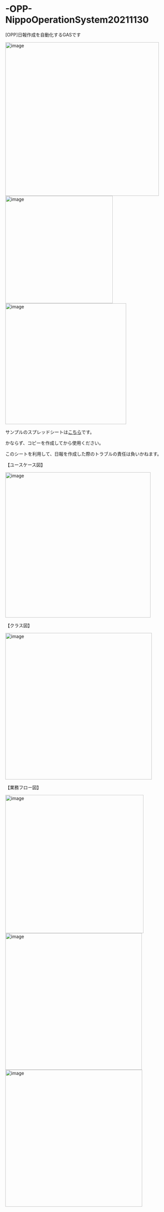 # -OPP-NippoOperationSystem20211130
[OPP]日報作成を自動化するGASです

<img width="479" alt="image" src="https://user-images.githubusercontent.com/58035269/143914924-dbdb2f8f-4f45-4a52-a4f2-96e61196e506.png">

<img width="335" alt="image" src="https://user-images.githubusercontent.com/58035269/143914988-63120336-3577-43c2-abc9-4d4357e0ec13.png">

<img width="377" alt="image" src="https://user-images.githubusercontent.com/58035269/143915059-ed5e5770-a9e5-4e28-90a5-c1c2c1d8af48.png">



サンプルのスプレッドシートは[こちら](https://docs.google.com/spreadsheets/d/1QrlRqqoVbKPVEawBCDG61_jdJ52VWC_U8lQAXWqPoo4/edit?usp=sharing)です。

かならず、コピーを作成してから使用ください。

このシートを利用して、日報を作成した際のトラブルの責任は負いかねます。


【ユースケース図】

<img width="453" alt="image" src="https://user-images.githubusercontent.com/58035269/143961696-bd1ff2f7-8d22-4902-9661-da55977f1e6a.png">

【クラス図】

<img width="457" alt="image" src="https://user-images.githubusercontent.com/58035269/143961735-31b800e8-bef6-40ae-86d1-5f74b4a6c661.png">

【業務フロー図】

<img width="431" alt="image" src="https://user-images.githubusercontent.com/58035269/143961785-5f8addd7-d0c7-4ef6-823b-4b38cf2add34.png">
<img width="426" alt="image" src="https://user-images.githubusercontent.com/58035269/143961822-35fff57b-7182-4130-be08-2af4b8e1e7aa.png">
<img width="427" alt="image" src="https://user-images.githubusercontent.com/58035269/143961857-ce31eb33-72e5-4fc8-84ea-0dc4fb216b80.png">

